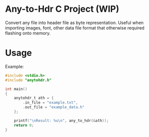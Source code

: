 # Any-to-Hdr C Project (WIP)

Convert any file into header file as byte representation. Useful when importing images, font, other data file format that otherwise required flashing onto memory.

# Usage

Example:

```c
#include <stdio.h>
#include "anytohdr.h"

int main() 
{
    anytohdr_t ath = {
        .in_file = "example.txt",
        .out_file = "example_data.h"
    };

    printf("\nResult: %u\n", any_to_hdr(&ath));
    return 0;
}
```
